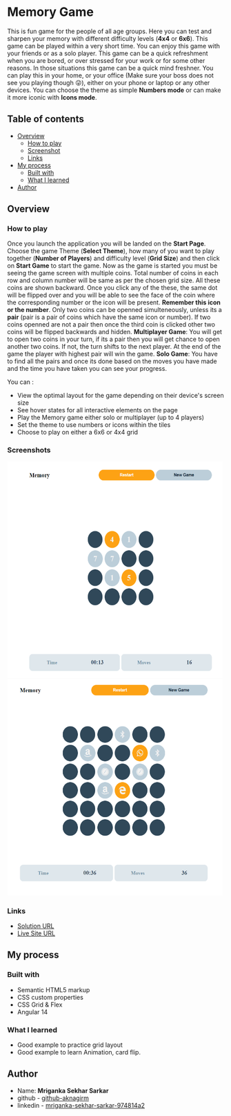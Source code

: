 # Memory Game

This is fun game for the people of all age groups. Here you can test and sharpen your memory with different difficulty levels (**4x4** or **6x6**). This game can be played within a very short time. You can enjoy this game with your friends or as a solo player. This game can be a quick refreshment when you are bored, or over stressed for your work or for some other reasons. In those situations this game can be a quick mind freshner. You can play this in your home, or your office (Make sure your boss does not see you playing though :stuck_out_tongue_winking_eye:), either on your phone or laptop or any other devices. You can choose the theme as simple **Numbers mode** or can make it more iconic with **Icons mode**.

## Table of contents

- [Overview](#overview)
  - [How to play](#how-to-play)
  - [Screenshot](#screenshots)
  - [Links](#links)
- [My process](#my-process)
  - [Built with](#built-with)
  - [What I learned](#what-i-learned)
- [Author](#author)

## Overview

### How to play

Once you launch the application you will be landed on the **Start Page**. Choose the game Theme (**Select Theme**), how many of you want to play together (**Number of Players**) and difficulty level (**Grid Size**) and then click on **Start Game** to start the game. Now as the game is started you must be seeing the game screen with multiple coins. Total number of coins in each row and column number will be same as per the chosen grid size. All these coins are shown backward. Once you click any of the these, the same dot will be flipped over and you will be able to see the face of the coin where the corresponding number or the icon will be present. **Remember this icon or the number**. Only two coins can be openned simulteneously, unless its a **pair** (pair is a pair of coins which have the same icon or number). If two coins openned are not a pair then once the third coin is clicked other two coins will be flipped backwards and hidden.
**Multiplayer Game**: You will get to open two coins in your turn, if its a pair then you will get chance to open another two coins. If not, the turn shifts to the next player. At the end of the game the player with highest pair will win the game.
**Solo Game**: You have to find all the pairs and once its done based on the moves you have made and the time you have taken you can see your progress.

You can :

- View the optimal layout for the game depending on their device's screen size
- See hover states for all interactive elements on the page
- Play the Memory game either solo or multiplayer (up to 4 players)
- Set the theme to use numbers or icons within the tiles
- Choose to play on either a 6x6 or 4x4 grid

### Screenshots
<p>
<img  width="500" height="500" src="./ss/4grid.png">
<img  width="500" height="500" src="./ss/6grid.png">
</p>

### Links

- [Solution URL](https://github.com/aknagirm/memory-game)
- [Live Site URL](https://aknagirm.github.io/memory-game/)

## My process

### Built with

- Semantic HTML5 markup
- CSS custom properties
- CSS Grid & Flex
- Angular 14

### What I learned

- Good example to practice grid layout
- Good example to learn Animation, card flip.

## Author

- Name: **Mriganka Sekhar Sarkar**
- github - [github-aknagirm](https://github.com/aknagirm)
- linkedin - [mriganka-sekhar-sarkar-974814a2](https://www.linkedin.com/in/mriganka-sekhar-sarkar-974814a2)
